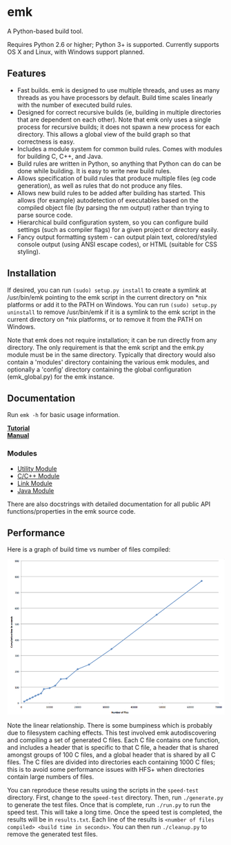 emk
===

A Python-based build tool.

Requires Python 2.6 or higher; Python 3+ is supported. Currently supports OS X and Linux, with Windows support planned.

Features
--------

 * Fast builds. emk is designed to use multiple threads, and uses as many threads as you have processors
   by default. Build time scales linearly with the number of executed build rules.
 * Designed for correct recursive builds (ie, building in multiple directories that are dependent on
   each other). Note that emk only uses a single process for recursive builds; it does not spawn a new
   process for each directory. This allows a global view of the build graph so that correctness is easy.
 * Includes a module system for common build rules. Comes with modules for building C, C++, and Java.
 * Build rules are written in Python, so anything that Python can do can be done while building. It is
   easy to write new build rules.
 * Allows specification of build rules that produce multiple files (eg code generation), as well as rules
   that do not produce any files.
 * Allows new build rules to be added after building has started. This allows (for example) autodetection
   of executables based on the compiled object file (by parsing the nm output) rather than trying to parse
   source code.
 * Hierarchical build configuration system, so you can configure build settings (such as compiler flags)
   for a given project or directory easily.
 * Fancy output formatting system - can output plain text, colored/styled console output (using ANSI escape codes),
   or HTML (suitable for CSS styling).

Installation
------------

If desired, you can run `(sudo) setup.py install` to create a symlink at /usr/bin/emk pointing to
the emk script in the current directory on *nix platforms or add it to the PATH on Windows. You
can run `(sudo) setup.py uninstall` to remove /usr/bin/emk if it is a symlink to the emk script in
the current directory on *nix platforms, or to remove it from the PATH on Windows.

Note that emk does not require installation; it can be run directly from any directory. The only requirement
is that the emk script and the emk.py module must be in the same directory. Typically that directory
would also contain a 'modules' directory containing the various emk modules, and optionally a 'config'
directory containing the global configuration (emk_global.py) for the emk instance.

Documentation
-------------

Run `emk -h` for basic usage information.

**[Tutorial](tutorial/tutorial.md)**  
**[Manual](docs/manual.md)**
### Modules
 * [Utility Module](docs/modules/utils.md)
 * [C/C++ Module](docs/modules/c.md)
 * [Link Module](docs/modules/link.md)
 * [Java Module](docs/modules/java.md)

There are also docstrings with detailed documentation for all public API functions/properties in the emk source code.

Performance
-----------

Here is a graph of build time vs number of files compiled:

![Graph of build time vs number of files to compile, showing the linear relationship](docs/images/speed.png)

Note the linear relationship. There is some bumpiness which is probably due to filesystem caching effects.
This test involved emk autodiscovering and compiling a set of generated C files. Each C file contains one function,
and includes a header that is specific to that C file, a header that is shared amongst groups of 100 C files, and a global
header that is shared by all C files. The C files are divided into directories each containing 1000 C files; this is to
avoid some performance issues with HFS+ when directories contain large numbers of files.

You can reproduce these results using the scripts in the `speed-test` directory. First, change to the `speed-test` directory.
Then, run `./generate.py` to generate the test files. Once that is complete, run `./run.py` to run the speed test. This will take
a long time. Once the speed test is completed, the results will be in `results.txt`. Each line of the results is
`<number of files compiled> <build time in seconds>`. You can then run `./cleanup.py` to remove the generated test files.
